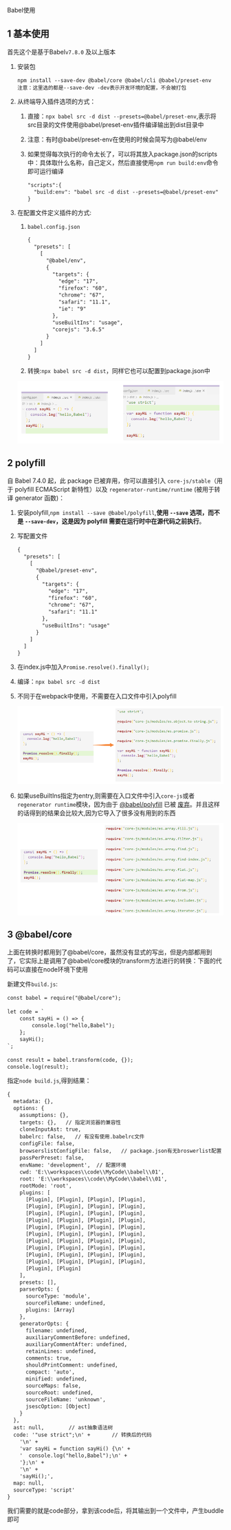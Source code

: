 Babel使用

## 1 基本使用

首先这个是基于Babel`v7.8.0` 及以上版本

1. 安装包

   ```
   npm install --save-dev @babel/core @babel/cli @babel/preset-env
   注意：这里选的都是--save-dev -dev表示开发环境的配置，不会被打包
   ```

2. 从终端导入插件选项的方式：

   1. 直接：`npx babel src -d dist --presets=@babel/preset-env`,表示将src目录的文件使用@babel/preset-env插件编译输出到dist目录中

   2. 注意：有时@babel/preset-env在使用的时候会简写为@babel/env

   3. 如果觉得每次执行的命令太长了，可以将其放入package.json的scripts中：具体取什么名称，自己定义，然后直接使用`npm run build:env`命令即可运行编译

      ```
      "scripts":{
      	"build:env": "babel src -d dist --presets=@babel/preset-env"
      }
      ```

      

3. 在配置文件定义插件的方式:

   1. `babel.config.json`

      ```
      {
        "presets": [
          [
            "@babel/env",
            {
              "targets": {
                "edge": "17",
                "firefox": "60",
                "chrome": "67",
                "safari": "11.1",
                "ie": "9"
              },
              "useBuiltIns": "usage",
              "corejs": "3.6.5"
            }
          ]
        ]
      }
      ```

   2. 转换:`npx babel src -d dist`，同样它也可以配置到package.json中

   ![](./img/01.png)

##  2 polyfill

自 Babel 7.4.0 起，此 package 已被弃用，你可以直接引入 `core-js/stable`（用于 polyfill ECMAScript 新特性）以及 `regenerator-runtime/runtime` (被用于转译 generator 函数)：

1. 安装polyfill,`npm install --save @babel/polyfill`,**使用 `--save` 选项，而不是 `--save-dev`，这是因为 polyfill 需要在运行时中在源代码之前执行**。

2. 写配置文件

   ```
   {
     "presets": [
       [
         "@babel/preset-env",
         {
           "targets": {
             "edge": "17",
             "firefox": "60",
             "chrome": "67",
             "safari": "11.1"
           },
           "useBuiltIns": "usage"
         }
       ]
     ]
   }
   ```

3. 在index.js中加入`Promise.resolve().finally();`

4. 编译：`npx babel src -d dist`

5. 不同于在webpack中使用，不需要在入口文件中引入polyfill

   ![](./img/02.png)

6. 如果useBuiltIns指定为entry,则需要在入口文件中引入`core-js`或者`regenerator runtime`模块，因为由于 [@babel/polyfill](https://babel.docschina.org/docs/en/babel-polyfill) 已被 [废弃](https://babel.docschina.org/docs/en/usage/#polyfill-deprecated)。并且这样的话得到的结果会比较大,因为它导入了很多没有用到的东西

   ![](./img/03.png)

## 3 @babel/core

上面在转换时都用到了@babel/core，虽然没有显式的写出，但是内部都用到了，它实际上是调用了@babel/core模块的transform方法进行的转换：下面的代码可以直接在node环境下使用

新建文件`build.js`:

```
const babel = require("@babel/core");

let code = `
    const sayHi = () => {
        console.log("hello,Babel");
    };
    sayHi();
`;

const result = babel.transform(code, {});
console.log(result);

```

指定`node build.js`,得到结果：

```
{
  metadata: {},
  options: {
    assumptions: {},
    targets: {},   // 指定浏览器的兼容性
    cloneInputAst: true,
    babelrc: false,   // 有没有使用.babelrc文件
    configFile: false,
    browserslistConfigFile: false,   // package.json有无broswerlist配置
    passPerPreset: false,
    envName: 'development',  // 配置环境
    cwd: 'E:\\workspaces\\code\\MyCode\\babel\\01',
    root: 'E:\\workspaces\\code\\MyCode\\babel\\01',
    rootMode: 'root',
    plugins: [
      [Plugin], [Plugin], [Plugin], [Plugin],
      [Plugin], [Plugin], [Plugin], [Plugin],
      [Plugin], [Plugin], [Plugin], [Plugin],
      [Plugin], [Plugin], [Plugin], [Plugin],
      [Plugin], [Plugin], [Plugin], [Plugin],
      [Plugin], [Plugin], [Plugin], [Plugin],
      [Plugin], [Plugin], [Plugin], [Plugin],
      [Plugin], [Plugin], [Plugin], [Plugin],
      [Plugin], [Plugin], [Plugin], [Plugin],
      [Plugin], [Plugin], [Plugin], [Plugin],
      [Plugin], [Plugin]
    ],
    presets: [],
    parserOpts: {
      sourceType: 'module',
      sourceFileName: undefined,
      plugins: [Array]
    },
    generatorOpts: {
      filename: undefined,
      auxiliaryCommentBefore: undefined,
      auxiliaryCommentAfter: undefined,
      retainLines: undefined,
      comments: true,
      shouldPrintComment: undefined,
      compact: 'auto',
      minified: undefined,
      sourceMaps: false,
      sourceRoot: undefined,
      sourceFileName: 'unknown',
      jsescOption: [Object]
    }
  },
  ast: null,        // ast抽象语法树
  code: '"use strict";\n' +       // 转换后的代码
    '\n' +
    'var sayHi = function sayHi() {\n' +
    '  console.log("hello,Babel");\n' +
    '};\n' +
    '\n' +
    'sayHi();',
  map: null,
  sourceType: 'script'
}
```

我们需要的就是code部分，拿到该code后，将其输出到一个文件中，产生buddle即可

